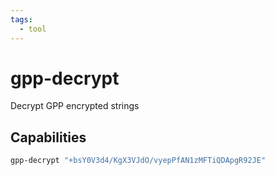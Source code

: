 ```yaml
---
tags:
  - tool
---
```

# gpp-decrypt

Decrypt GPP encrypted strings

## Capabilities

```bash
gpp-decrypt "+bsY0V3d4/KgX3VJdO/vyepPfAN1zMFTiQDApgR92JE"
```
